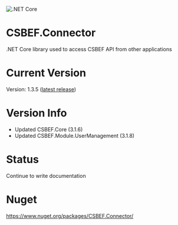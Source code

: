 ![.NET Core](https://github.com/mkurak/CSBEF.Connector/workflows/.NET%20Core/badge.svg)

# CSBEF.Connector
.NET Core library used to access CSBEF API from other applications

# Current Version
Version: 1.3.5 ([latest release](https://github.com/mkurak/CSBEF.Connector/releases/tag/1.3.5))

# Version Info
- Updated CSBEF.Core (3.1.6)
- Updated CSBEF.Module.UserManagement (3.1.8)

# Status
Continue to write documentation

# Nuget
https://www.nuget.org/packages/CSBEF.Connector/

